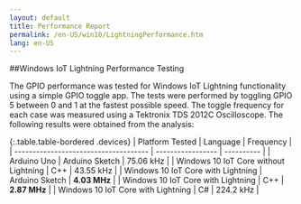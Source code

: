 ```yaml
---
layout: default
title: Performance Report
permalink: /en-US/win10/LightningPerformance.htm
lang: en-US
---
```


##Windows IoT Lightning Performance Testing

The GPIO performance was tested for Windows IoT Lightning functionality using a simple GPIO toggle app. 
The tests were performed by toggling GPIO 5 between 0 and 1 at the fastest possible speed. The toggle frequency for each case was measured using a Tektronix TDS 2012C Oscilloscope. The following results were obtained from the analysis:

{:.table.table-bordered .devices}
| Platform Tested                         | Language          | Frequency  |
| -------------------------------------   | ----------------- | ---------- |
| Arduino Uno                             | Arduino Sketch    | 75.06 kHz  |
| Windows 10 IoT Core without Lightning   | C++               | 43.55 kHz  |
| Windows 10 IoT Core with Lightning      | Arduino Sketch    | **4.03 MHz**   |
| Windows 10 IoT Core with Lightning      | C++               | **2.87 MHz**   |
| Windows 10 IoT Core with Lightning      | C#                | 224.2 kHz  |